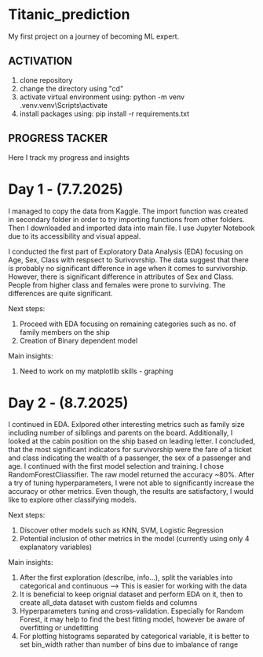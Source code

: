 # Titanic_prediction

My first project on a journey of becoming ML expert.

## ACTIVATION
1. clone repository
2. change the directory using "cd"
3. activate virtual environment using: python -m venv .venv.venv\Scripts\activate
4. install packages using: pip install -r requirements.txt


## PROGRESS TACKER
Here I track my progress and insights

# Day 1 - (7.7.2025)
I managed to copy the data from Kaggle. The import function was created in secondary folder in order to try importing functions from other folders. Then I downloaded and imported data into main file. I use Jupyter Notebook due to its accessibility and visual appeal.

I conducted the first part of Exploratory Data Analysis (EDA) focusing on Age, Sex, Class with respsect to Surivovrship. The data suggest that there is probably no significant difference in age when it comes to survivorship. However, there is significant difference in attributes of Sex and Class. People from higher class and females were prone to surviving. The differences are quite significant. 

Next steps:
1. Proceed with EDA focusing on remaining categories such as no. of family members on the ship
2. Creation of Binary dependent model

Main insights:
1. Need to work on my matplotlib skills - graphing

# Day 2 - (8.7.2025)
I continued in EDA. Exlpored other interesting metrics such as family size including number of silblings and parents on the board. Additionally, I looked at the cabin position on the ship based on leading letter. I concluded, that the most significant indicators for survivorship were the fare of a ticket and class indicating the wealth of a passenger, the sex of a passenger and age. I continued with the first model selection and training. I chose RandomForestCliassifier. The raw model returned the accuracy ~80%. After a try of tuning hyperparameters, I were not able to significantly increase the accuracy or other metrics. Even though, the results are satisfactory, I would like to explore other classifying models.

Next steps:
1. Discover other models such as KNN, SVM, Logistic Regression
2. Potential inclusion of other metrics in the model (currently using only 4 explanatory variables)

Main insights:
1. After the first exploration (describe, info...), split the variables into categorical and continuous --> This is easier for working with the data
2. It is beneficial to keep orignial dataset and perform EDA on it, then to create all_data dataset with custom fields and columns
3. Hyperparameters tuning and cross-validation. Especially for Random Forest, it may help to find the best fitting model, however be aware of overfitting or undefitting
4. For plotting histograms separated by categorical variable, it is better to set bin_width rather than number of bins due to imbalance of range 
